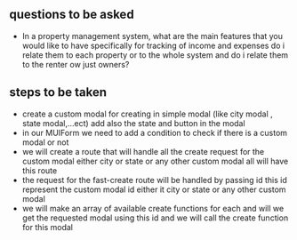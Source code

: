 ## questions to be asked
- In a property management system, what are the main features that you would like to
have specifically for tracking of income and expenses do i relate them to each property or to the whole system and do i relate them to the renter ow just owners?

## steps to be taken
- create a custom modal for creating in simple modal (like city modal , state modal,...ect) add also the state and button in the modal
- in our MUIForm we need to add a condition to check if there is a custom modal or not
- we will create a route that will handle all the create request for the custom modal either city or state or any other custom modal all will have this route
- the request for the fast-create route will be handled by passing id this id represent the custom modal id either it city or state or any other custom modal
- we will make an array of available create functions for each and will we get the requested modal using this id and we will call the create function for this modal